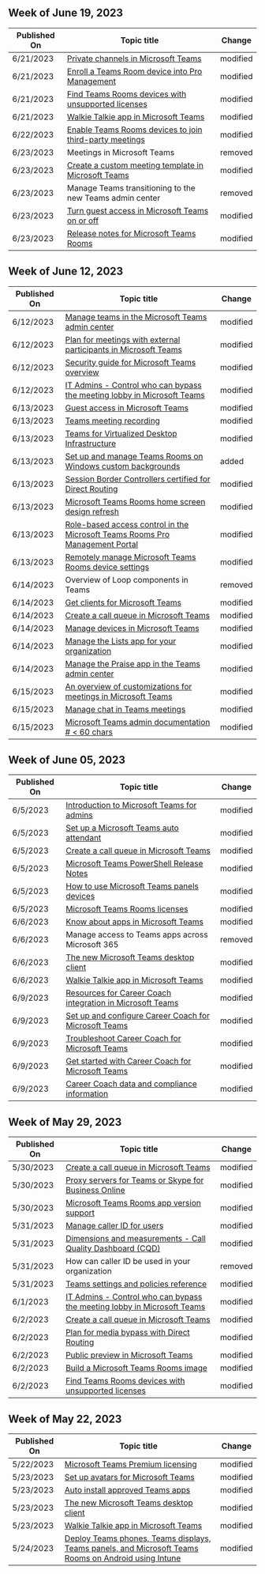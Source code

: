 <!-- This file is generated automatically each week. Changes made to this file will be overwritten.-->



## Week of June 19, 2023


| Published On |Topic title | Change |
|------|------------|--------|
| 6/21/2023 | [Private channels in Microsoft Teams](/MicrosoftTeams/private-channels) | modified |
| 6/21/2023 | [Enroll a Teams Room device into Pro Management](/MicrosoftTeams/rooms/enroll-a-device) | modified |
| 6/21/2023 | [Find Teams Rooms devices with unsupported licenses](/MicrosoftTeams/rooms/license-check) | modified |
| 6/21/2023 | [Walkie Talkie app in Microsoft Teams](/MicrosoftTeams/walkie-talkie) | modified |
| 6/22/2023 | [Enable Teams Rooms devices to join third-party meetings](/MicrosoftTeams/rooms/third-party-join) | modified |
| 6/23/2023 | Meetings in Microsoft Teams | removed |
| 6/23/2023 | [Create a custom meeting template in Microsoft Teams](/MicrosoftTeams/create-custom-meeting-template) | modified |
| 6/23/2023 | Manage Teams transitioning to the new Teams admin center | removed |
| 6/23/2023 | [Turn guest access in Microsoft Teams on or off](/MicrosoftTeams/set-up-guests) | modified |
| 6/23/2023 | [Release notes for Microsoft Teams Rooms](/MicrosoftTeams/rooms/rooms-release-note) | modified |


## Week of June 12, 2023


| Published On |Topic title | Change |
|------|------------|--------|
| 6/12/2023 | [Manage teams in the Microsoft Teams admin center](/MicrosoftTeams/manage-teams-in-modern-portal) | modified |
| 6/12/2023 | [Plan for meetings with external participants in Microsoft Teams](/MicrosoftTeams/plan-meetings-external-participants) | modified |
| 6/12/2023 | [Security guide for Microsoft Teams overview](/MicrosoftTeams/teams-security-guide) | modified |
| 6/12/2023 | [IT Admins - Control who can bypass the meeting lobby in Microsoft Teams](/MicrosoftTeams/who-can-bypass-meeting-lobby) | modified |
| 6/13/2023 | [Guest access in Microsoft Teams](/MicrosoftTeams/guest-access) | modified |
| 6/13/2023 | [Teams meeting recording](/MicrosoftTeams/meeting-recording) | modified |
| 6/13/2023 | [Teams for Virtualized Desktop Infrastructure](/MicrosoftTeams/teams-for-vdi) | modified |
| 6/13/2023 | [Set up and manage Teams Rooms on Windows custom backgrounds](/MicrosoftTeams/rooms/custom-backgrounds) | added |
| 6/13/2023 | [Session Border Controllers certified for Direct Routing](/MicrosoftTeams/direct-routing-border-controllers) | modified |
| 6/13/2023 | [Microsoft Teams Rooms home screen design refresh](/MicrosoftTeams/rooms/mtr-home-refresh) | modified |
| 6/13/2023 | [Role-based access control in the Microsoft Teams Rooms Pro Management Portal](/MicrosoftTeams/rooms/rooms-pro-rbac) | modified |
| 6/13/2023 | [Remotely manage Microsoft Teams Rooms device settings](/MicrosoftTeams/rooms/xml-config-file) | modified |
| 6/14/2023 | Overview of Loop components in Teams | removed |
| 6/14/2023 | [Get clients for Microsoft Teams](/MicrosoftTeams/get-clients) | modified |
| 6/14/2023 | [Create a call queue in Microsoft Teams](/MicrosoftTeams/create-a-phone-system-call-queue) | modified |
| 6/14/2023 | [Manage devices in Microsoft Teams](/MicrosoftTeams/devices/device-management) | modified |
| 6/14/2023 | [Manage the Lists app for your organization](/MicrosoftTeams/manage-lists-app) | modified |
| 6/14/2023 | [Manage the Praise app in the Teams admin center](/MicrosoftTeams/manage-praise-app) | modified |
| 6/15/2023 | [An overview of customizations for meetings in Microsoft Teams](/MicrosoftTeams/custom-meetings-overview) | modified |
| 6/15/2023 | [Manage chat in Teams meetings](/MicrosoftTeams/manage-meeting-chat) | modified |
| 6/15/2023 | [Microsoft Teams admin documentation # < 60 chars](/MicrosoftTeams/index) | modified |


## Week of June 05, 2023


| Published On |Topic title | Change |
|------|------------|--------|
| 6/5/2023 | [Introduction to Microsoft Teams for admins](/MicrosoftTeams/teams-overview) | modified |
| 6/5/2023 | [Set up a Microsoft Teams auto attendant](/MicrosoftTeams/create-a-phone-system-auto-attendant) | modified |
| 6/5/2023 | [Create a call queue in Microsoft Teams](/MicrosoftTeams/create-a-phone-system-call-queue) | modified |
| 6/5/2023 | [Microsoft Teams PowerShell Release Notes](/MicrosoftTeams/teams-powershell-release-notes) | modified |
| 6/5/2023 | [How to use Microsoft Teams panels devices](/MicrosoftTeams/devices/use-teams-panels) | modified |
| 6/5/2023 | [Microsoft Teams Rooms licenses](/MicrosoftTeams/rooms/rooms-licensing) | modified |
| 6/6/2023 | [Know about apps in Microsoft Teams](/MicrosoftTeams/apps-in-teams) | modified |
| 6/6/2023 | Manage access to Teams apps across Microsoft 365 | removed |
| 6/6/2023 | [The new Microsoft Teams desktop client](/MicrosoftTeams/new-teams-desktop-admin) | modified |
| 6/6/2023 | [Walkie Talkie app in Microsoft Teams](/MicrosoftTeams/walkie-talkie) | modified |
| 6/9/2023 | [Resources for Career Coach integration in Microsoft Teams](/MicrosoftTeams/career-coach-resources) | modified |
| 6/9/2023 | [Set up and configure Career Coach for Microsoft Teams](/MicrosoftTeams/career-coach-set-up-steps) | modified |
| 6/9/2023 | [Troubleshoot Career Coach for Microsoft Teams](/MicrosoftTeams/career-coach-troubleshoot) | modified |
| 6/9/2023 | [Get started with Career Coach for Microsoft Teams](/MicrosoftTeams/career-coach) | modified |
| 6/9/2023 | [Career Coach data and compliance information](/MicrosoftTeams/privacy-career-coach-data-compliance) | modified |


## Week of May 29, 2023


| Published On |Topic title | Change |
|------|------------|--------|
| 5/30/2023 | [Create a call queue in Microsoft Teams](/MicrosoftTeams/create-a-phone-system-call-queue) | modified |
| 5/30/2023 | [Proxy servers for Teams or Skype for Business Online](/MicrosoftTeams/proxy-servers-for-skype-for-business-online) | modified |
| 5/30/2023 | [Microsoft Teams Rooms app version support](/MicrosoftTeams/rooms/rooms-lifecycle-support) | modified |
| 5/31/2023 | [Manage caller ID for users](/MicrosoftTeams/caller-id-policies) | modified |
| 5/31/2023 | [Dimensions and measurements - Call Quality Dashboard (CQD)](/MicrosoftTeams/dimensions-and-measures-available-in-call-quality-dashboard) | modified |
| 5/31/2023 | How can caller ID be used in your organization | removed |
| 5/31/2023 | [Teams settings and policies reference](/MicrosoftTeams/settings-policies-reference) | modified |
| 6/1/2023 | [IT Admins - Control who can bypass the meeting lobby in Microsoft Teams](/MicrosoftTeams/who-can-bypass-meeting-lobby) | modified |
| 6/2/2023 | [Create a call queue in Microsoft Teams](/MicrosoftTeams/create-a-phone-system-call-queue) | modified |
| 6/2/2023 | [Plan for media bypass with Direct Routing](/MicrosoftTeams/direct-routing-plan-media-bypass) | modified |
| 6/2/2023 | [Public preview in Microsoft Teams](/MicrosoftTeams/public-preview-doc-updates) | modified |
| 6/2/2023 | [Build a Microsoft Teams Rooms image](/MicrosoftTeams/rooms/console) | modified |
| 6/2/2023 | [Find Teams Rooms devices with unsupported licenses](/MicrosoftTeams/rooms/license-check) | modified |


## Week of May 22, 2023


| Published On |Topic title | Change |
|------|------------|--------|
| 5/22/2023 | [Microsoft Teams Premium licensing](/MicrosoftTeams/teams-add-on-licensing/licensing-enhance-teams) | modified |
| 5/23/2023 | [Set up avatars for Microsoft Teams](/MicrosoftTeams/meeting-avatars) | modified |
| 5/23/2023 | [Auto install approved Teams apps](/MicrosoftTeams/auto-install-approved-apps) | modified |
| 5/23/2023 | [The new Microsoft Teams desktop client](/MicrosoftTeams/new-teams-desktop-admin) | modified |
| 5/23/2023 | [Walkie Talkie app in Microsoft Teams](/MicrosoftTeams/walkie-talkie) | modified |
| 5/24/2023 | [Deploy Teams phones, Teams displays, Teams panels, and Microsoft Teams Rooms on Android using Intune](/MicrosoftTeams/devices/phones-displays-deploy) | modified |
